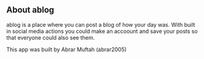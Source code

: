 

## About ablog

ablog is a place where you can post a blog of how your day was. With built in social media actions you could make an accoount and save your posts so that everyone could also see them.


This app was built by Abrar Muftah (abrar2005)

